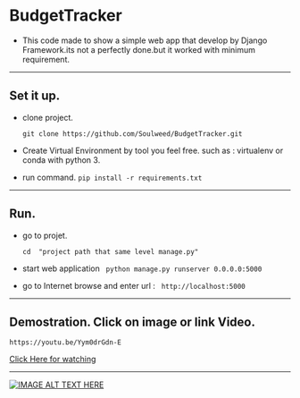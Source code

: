 # BudgetTracker

- This code made to show a simple web app that develop by Django Framework.its not a perfectly done.but it worked with minimum requirement.
---
## Set it up.
- clone project.
    ``` 
    git clone https://github.com/Soulweed/BudgetTracker.git
    ```

- Create Virtual Environment by tool you feel free. 
such as : virtualenv or conda with python 3.


- run command.
  `pip install -r requirements.txt`

---
## Run.
- go to projet.
  
    `cd  "project path that same level manage.py"`
- start web application
    ` python manage.py runserver 0.0.0.0:5000`
- go to Internet browse and enter url :
    ` http://localhost:5000`

---
## Demostration. Click on image or link Video.

   `https://youtu.be/Yym0drGdn-E`
   
[Click Here for watching](https://youtu.be/Yym0drGdn-E)

---

[![IMAGE ALT TEXT HERE](https://upload.wikimedia.org/wikipedia/commons/e/ec/Logo_oficial_de_YouTube.jpg)](https://www.youtube.com/watch?v=Yym0drGdn-E&feature=youtu.be)
